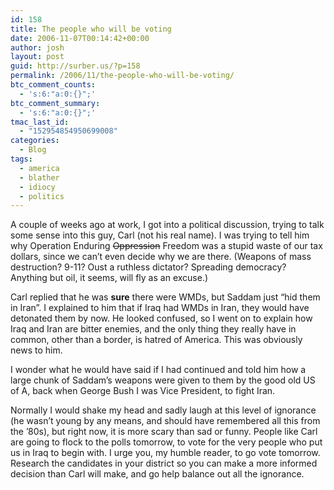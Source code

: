 ```yaml
---
id: 158
title: The people who will be voting
date: 2006-11-07T00:14:42+00:00
author: josh
layout: post
guid: http://surber.us/?p=158
permalink: /2006/11/the-people-who-will-be-voting/
btc_comment_counts:
  - 's:6:"a:0:{}";'
btc_comment_summary:
  - 's:6:"a:0:{}";'
tmac_last_id:
  - "152954854950699008"
categories:
  - Blog
tags:
  - america
  - blather
  - idiocy
  - politics
---
```

A couple of weeks ago at work, I got into a political discussion, trying to talk some sense into this guy, Carl (not his real name). I was trying to tell him why Operation Enduring <del>Oppression</del> Freedom was a stupid waste of our tax dollars, since we can’t even decide why we are there. (Weapons of mass destruction? 9-11? Oust a ruthless dictator? Spreading democracy? Anything but oil, it seems, will fly as an excuse.)

Carl replied that he was **sure** there were WMDs, but Saddam just &#8220;hid them in Iran&#8221;. I explained to him that if Iraq had WMDs in Iran, they would have detonated them by now. He looked confused, so I went on to explain how Iraq and Iran are bitter enemies, and the only thing they really have in common, other than a border, is hatred of America. This was obviously news to him.

I wonder what he would have said if I had continued and told him how a large chunk of Saddam&#8217;s weapons were given to them by the good old US of A, back when George Bush I was Vice President, to fight Iran.

Normally I would shake my head and sadly laugh at this level of ignorance (he wasn&#8217;t young by any means, and should have remembered all this from the &#8217;80s), but right now, it is more scary than sad or funny. People like Carl are going to flock to the polls tomorrow, to vote for the very people who put us in Iraq to begin with. I urge you, my humble reader, to go vote tomorrow. Research the candidates in your district so you can make a more informed decision than Carl will make, and go help balance out all the ignorance.